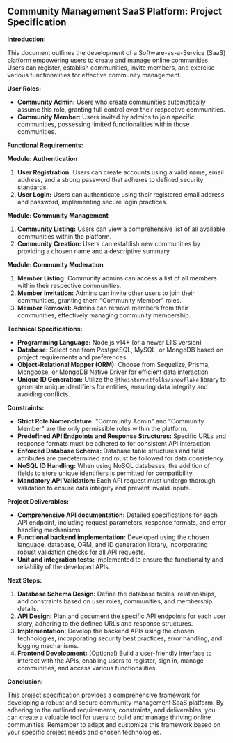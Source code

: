 ## Community Management SaaS Platform: Project Specification

**Introduction:**

This document outlines the development of a Software-as-a-Service (SaaS) platform empowering users to create and manage online communities. Users can register, establish communities, invite members, and exercise various functionalities for effective community management.

**User Roles:**

- **Community Admin:** Users who create communities automatically assume this role, granting full control over their respective communities.
- **Community Member:** Users invited by admins to join specific communities, possessing limited functionalities within those communities.

**Functional Requirements:**

**Module: Authentication**

1. **User Registration:** Users can create accounts using a valid name, email address, and a strong password that adheres to defined security standards.
2. **User Login:** Users can authenticate using their registered email address and password, implementing secure login practices.

**Module: Community Management**

1. **Community Listing:** Users can view a comprehensive list of all available communities within the platform.
2. **Community Creation:** Users can establish new communities by providing a chosen name and a descriptive summary.

**Module: Community Moderation**

1. **Member Listing:** Community admins can access a list of all members within their respective communities.
2. **Member Invitation:** Admins can invite other users to join their communities, granting them "Community Member" roles.
3. **Member Removal:** Admins can remove members from their communities, effectively managing community membership.

**Technical Specifications:**

- **Programming Language:** Node.js v14+ (or a newer LTS version)
- **Database:** Select one from PostgreSQL, MySQL, or MongoDB based on project requirements and preferences.
- **Object-Relational Mapper (ORM):** Choose from Sequelize, Prisma, Mongoose, or MongoDB Native Driver for efficient data interaction.
- **Unique ID Generation:** Utilize the `@theinternetfolks/snowflake` library to generate unique identifiers for entities, ensuring data integrity and avoiding conflicts.

**Constraints:**

- **Strict Role Nomenclature:** "Community Admin" and "Community Member" are the only permissible roles within the platform.
- **Predefined API Endpoints and Response Structures:** Specific URLs and response formats must be adhered to for consistent API interaction.
- **Enforced Database Schema:** Database table structures and field attributes are predetermined and must be followed for data consistency.
- **NoSQL ID Handling:** When using NoSQL databases, the addition of fields to store unique identifiers is permitted for compatibility.
- **Mandatory API Validation:** Each API request must undergo thorough validation to ensure data integrity and prevent invalid inputs.

**Project Deliverables:**

- **Comprehensive API documentation:** Detailed specifications for each API endpoint, including request parameters, response formats, and error handling mechanisms.
- **Functional backend implementation:** Developed using the chosen language, database, ORM, and ID generation library, incorporating robust validation checks for all API requests.
- **Unit and integration tests:** Implemented to ensure the functionality and reliability of the developed APIs.

**Next Steps:**

1. **Database Schema Design:** Define the database tables, relationships, and constraints based on user roles, communities, and membership details.
2. **API Design:** Plan and document the specific API endpoints for each user story, adhering to the defined URLs and response structures.
3. **Implementation:** Develop the backend APIs using the chosen technologies, incorporating security best practices, error handling, and logging mechanisms.
4. **Frontend Development:** (Optional) Build a user-friendly interface to interact with the APIs, enabling users to register, sign in, manage communities, and access various functionalities.

**Conclusion:**

This project specification provides a comprehensive framework for developing a robust and secure community management SaaS platform. By adhering to the outlined requirements, constraints, and deliverables, you can create a valuable tool for users to build and manage thriving online communities. Remember to adapt and customize this framework based on your specific project needs and chosen technologies.
